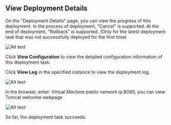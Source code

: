 ## View Deployment Details

On the "Deployment Details" page, you can view the progress of this deployment. In the process of deployment, "Cancel" is supported. At the end of deployment, "Rollback" is supported. (Only for the latest deployment task that was not successfully deployed for the first time)

![Alt text](https://github.com/jdcloudcom/cn/blob/codedeploy/image/CodeDeploy/starting12.png)

Click **View Configuration** to view the detailed configuration information of this deployment task.

Click **View Log** in the specified instance to view the deployment log.

![Alt text](https://github.com/jdcloudcom/cn/blob/codedeploy/image/CodeDeploy/starting13.png)

In the browser, enter: Virtual Machine public network ip:8080, you can view Tomcat welcome webpage

![Alt text](https://github.com/jdcloudcom/cn/blob/codedeploy/image/CodeDeploy/starting14.png)

So far, the deployment task succeeds.
